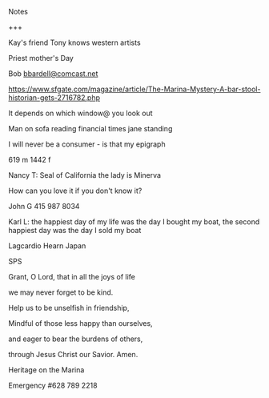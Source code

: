 Notes

+++

Kay's friend Tony knows western artists

Priest mother's Day

Bob <a href="mailto:bbardell@comcast.net">bbardell@comcast.net</a>

<a href="https://www.sfgate.com/magazine/article/The-Marina-Mystery-A-bar-stool-historian-gets-2716782.php">https://www.sfgate.com/magazine/article/The-Marina-Mystery-A-bar-stool-historian-gets-2716782.php</a>

It depends on which window@ you look out

Man on sofa reading financial times jane standing

I will never be a consumer - is that my epigraph

619 m 1442 f

Nancy T: Seal of California the lady is Minerva&nbsp;

How can you love it if you don't know it?

John G 415 987 8034

Karl L: the happiest day of my life was the day I bought my boat, the second happiest day was the day I sold my boat

Lagcardio Hearn Japan

SPS

Grant, O Lord, that in all the joys of life

we may never forget to be kind.

Help us to be unselfish in friendship,

Mindful of those less happy than ourselves,

and eager to bear the burdens of others,

through Jesus Christ our Savior. Amen.

Heritage on the Marina

Emergency #628 789 2218